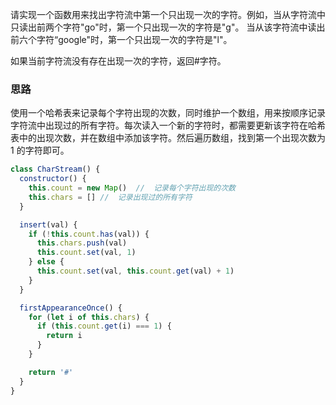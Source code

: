 请实现一个函数用来找出字符流中第一个只出现一次的字符。例如，当从字符流中只读出前两个字符"go"时，第一个只出现一次的字符是"g"。 当从该字符流中读出前六个字符“google"时，第一个只出现一次的字符是"l"。

如果当前字符流没有存在出现一次的字符，返回#字符。

### 思路

使用一个哈希表来记录每个字符出现的次数，同时维护一个数组，用来按顺序记录字符流中出现过的所有字符。每次读入一个新的字符时，都需要更新该字符在哈希表中的出现次数，并在数组中添加该字符。然后遍历数组，找到第一个出现次数为 1 的字符即可。

```js
class CharStream() {
  constructor() {
    this.count = new Map()  //  记录每个字符出现的次数
    this.chars = [] //  记录出现过的所有字符
  }

  insert(val) {
    if (!this.count.has(val)) {
      this.chars.push(val)
      this.count.set(val, 1)
    } else {
      this.count.set(val, this.count.get(val) + 1)
    }
  }

  firstAppearanceOnce() {
    for (let i of this.chars) {
      if (this.count.get(i) === 1) {
        return i
      }
    }

    return '#'
  }
}
```
